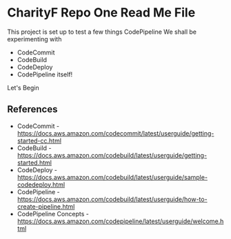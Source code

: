 # CharityF Repo One Read Me File

This project is set up to test a few things CodePipeline
We shall be experimenting with

- CodeCommit
- CodeBuild
- CodeDeploy
- CodePipeline itself!

Let's Begin

## References

- CodeCommit - https://docs.aws.amazon.com/codecommit/latest/userguide/getting-started-cc.html
- CodeBuild - https://docs.aws.amazon.com/codebuild/latest/userguide/getting-started.html
- CodeDeploy - https://docs.aws.amazon.com/codebuild/latest/userguide/sample-codedeploy.html
- CodePipeline - https://docs.aws.amazon.com/codebuild/latest/userguide/how-to-create-pipeline.html
- CodePipeline Concepts - https://docs.aws.amazon.com/codepipeline/latest/userguide/welcome.html
